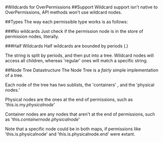 #Wildcards for OverPermissions
##Support
Wildcard support isn't native to OverPermissions, API methods won't use wildcard nodes.

##Types
The way each permissible type works is as follows:

###No wildcards
Just check if the permission node is in the store of permission nodes, literally.

###Half Wildcards
Half wildcards are bounded by periods (.)

The string is split by periods, and then put into a tree. Wildcard nodes will access all children, whereas 'regular' ones will match a specific string.

##Node Tree Datastructure
The Node Tree is a *fairly* simple implementation of a tree.

Each node of the tree has two sublists, the 'containers' , and the 'physical nodes.'

Physical nodes are the ones at the end of permissions, such as 'this.is.my.*physicalnode*'

Container nodes are any nodes that aren't at the end of permissions, such as 'this.*containernode*.*physicalnode*'

Note that a specific node could be in both maps, if permissions like 'this.is.physicalnode' and 'this.is.physicalnode.end' were extant.